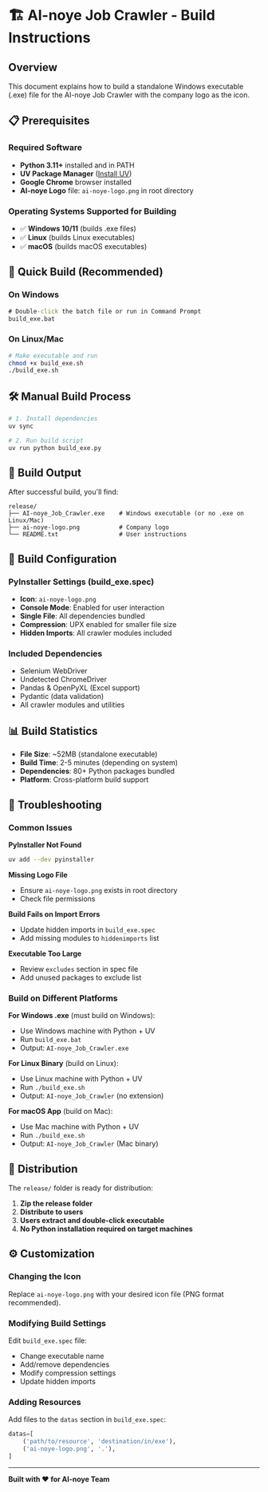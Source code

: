 # 🏗️ AI-noye Job Crawler - Build Instructions

## Overview
This document explains how to build a standalone Windows executable (.exe) file for the AI-noye Job Crawler with the company logo as the icon.

## 📋 Prerequisites

### Required Software
- **Python 3.11+** installed and in PATH
- **UV Package Manager** ([Install UV](https://github.com/astral-sh/uv))
- **Google Chrome** browser installed
- **AI-noye Logo** file: `ai-noye-logo.png` in root directory

### Operating Systems Supported for Building
- ✅ **Windows 10/11** (builds .exe files)
- ✅ **Linux** (builds Linux executables)
- ✅ **macOS** (builds macOS executables)

## 🚀 Quick Build (Recommended)

### On Windows
```cmd
# Double-click the batch file or run in Command Prompt
build_exe.bat
```

### On Linux/Mac
```bash
# Make executable and run
chmod +x build_exe.sh
./build_exe.sh
```

## 🛠️ Manual Build Process

```bash
# 1. Install dependencies
uv sync

# 2. Run build script
uv run python build_exe.py
```

## 📂 Build Output

After successful build, you'll find:

```
release/
├── AI-noye_Job_Crawler.exe    # Windows executable (or no .exe on Linux/Mac)
├── ai-noye-logo.png           # Company logo
└── README.txt                 # User instructions
```

## 🎯 Build Configuration

### PyInstaller Settings (build_exe.spec)
- **Icon**: `ai-noye-logo.png` 
- **Console Mode**: Enabled for user interaction
- **Single File**: All dependencies bundled
- **Compression**: UPX enabled for smaller file size
- **Hidden Imports**: All crawler modules included

### Included Dependencies
- Selenium WebDriver
- Undetected ChromeDriver  
- Pandas & OpenPyXL (Excel support)
- Pydantic (data validation)
- All crawler modules and utilities

## 📊 Build Statistics

- **File Size**: ~52MB (standalone executable)
- **Build Time**: 2-5 minutes (depending on system)
- **Dependencies**: 80+ Python packages bundled
- **Platform**: Cross-platform build support

## 🚨 Troubleshooting

### Common Issues

**PyInstaller Not Found**
```bash
uv add --dev pyinstaller
```

**Missing Logo File**
- Ensure `ai-noye-logo.png` exists in root directory
- Check file permissions

**Build Fails on Import Errors**
- Update hidden imports in `build_exe.spec`
- Add missing modules to `hiddenimports` list

**Executable Too Large**
- Review `excludes` section in spec file
- Add unused packages to exclude list

### Build on Different Platforms

**For Windows .exe** (must build on Windows):
- Use Windows machine with Python + UV
- Run `build_exe.bat`
- Output: `AI-noye_Job_Crawler.exe`

**For Linux Binary** (build on Linux):
- Use Linux machine with Python + UV  
- Run `./build_exe.sh`
- Output: `AI-noye_Job_Crawler` (no extension)

**For macOS App** (build on Mac):
- Use Mac machine with Python + UV
- Run `./build_exe.sh` 
- Output: `AI-noye_Job_Crawler` (Mac binary)

## 🎉 Distribution

The `release/` folder is ready for distribution:
1. **Zip the release folder**
2. **Distribute to users**
3. **Users extract and double-click executable**
4. **No Python installation required on target machines**

## ⚙️ Customization

### Changing the Icon
Replace `ai-noye-logo.png` with your desired icon file (PNG format recommended).

### Modifying Build Settings
Edit `build_exe.spec` file:
- Change executable name
- Add/remove dependencies
- Modify compression settings
- Update hidden imports

### Adding Resources
Add files to the `datas` section in `build_exe.spec`:
```python
datas=[
    ('path/to/resource', 'destination/in/exe'),
    ('ai-noye-logo.png', '.'),
]
```

---

**Built with ❤️ for AI-noye Team**